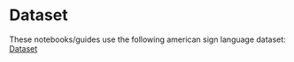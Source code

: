 # Dataset
These notebooks/guides use the following american sign language dataset: [Dataset](https://www.kaggle.com/datasets/ayuraj/asl-dataset)